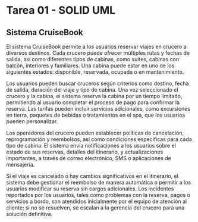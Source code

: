 # Tarea 01 - SOLID UML
## Sistema CruiseBook
El sistema CruiseBook permite a los usuarios reservar viajes en crucero a diversos destinos. Cada crucero puede ofrecer múltiples rutas y fechas de salida, así como diferentes tipos de cabinas, como suites, cabinas con balcón, interiores y familiares. Una cabina puede estar en uno de los siguientes estados: disponible, reservada, ocupada o en mantenimiento.

Los usuarios pueden buscar cruceros según criterios como destino, fecha de salida, duración del viaje y tipo de cabina. Una vez seleccionado el crucero y la cabina, el sistema reserva la cabina por un tiempo limitado, permitiendo al usuario completar el proceso de pago para confirmar la reserva. Las tarifas pueden incluir servicios adicionales, como excursiones en tierra, paquetes de bebidas o tratamientos en el spa, que los usuarios pueden personalizar.

Los operadores del crucero pueden establecer políticas de cancelación, reprogramación y reembolsos, así como condiciones específicas para cada tipo de cabina. El sistema envía notificaciones a los usuarios sobre el estado de sus reservas, detalles del itinerario, y actualizaciones importantes, a través de correo electrónico, SMS o aplicaciones de mensajería.

Si el viaje es cancelado o hay cambios significativos en el itinerario, el sistema debe gestionar el reembolso de manera automática o permitir a los usuarios modificar su reserva sin cargos adicionales. Los incidentes reportados por los usuarios, tales como problemas con la reserva, pagos o servicios a bordo, son atendidos inicialmente por el equipo de atención al cliente; si no se resuelven, se escalan a la gerencia del crucero para una solución definitiva.
